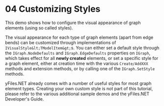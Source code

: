 # 04 Customizing Styles

This demo shows how to configure the visual appearance of graph elements (using so called styles).



  The visual appearance for each type of graph elements (apart from edge bends) can be
  customized through implementations of `IVisualStyle&lt;TModelItem&gt;`s. You can either
  set a default style through the `IGraph.NodeDefaults` and `IGraph.EdgeDefaults`
  properties on `IGraph`, 
  which takes effect for all **newly created** elements, or set a specific style for a graph 
  element, either at creation time with the various `Create/AddXXX` methods and extension methods, or by calling 
  one of the `IGraph.SetStyle` methods.
  

yFiles.NET already comes with a number of useful styles for most graph element types. 
  Creating your own custom style is not part of this tutorial, please refer to the various 
  additional sample demos and the yFiles.NET Developer's Guide.
